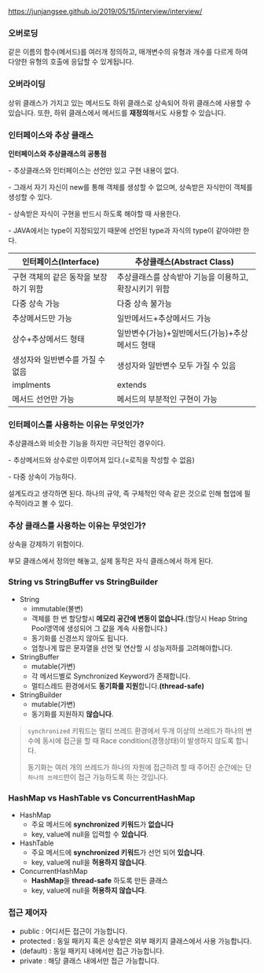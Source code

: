 https://junjangsee.github.io/2019/05/15/interview/interview/



### 오버로딩

같은 이름의 함수(메서드)를 여러개 정의하고, 매개변수의 유형과 개수를 다르게 하여 다양한 유형의 호출에 응답할 수 있게됩니다.



### 오버라이딩

상위 클래스가 가지고 있는 메서드도 하위 클래스로 상속되어 하위 클래스에 사용할 수 있습니다. 또한, 하위 클래스에서 메서드를 **재정의**해서도 사용할 수 있습니다.





### 인터페이스와 추상 클래스

**인터페이스와 추상클래스의 공통점**

 \- 추상클래스와 인터페이스는 선언만 있고 구현 내용이 없다.

 \- 그래서 자기 자신이 new를 통해 객체를 생성할 수 없으며, 상속받은 자식만이 객체를 생성할 수 있다.

 \- 상속받은 자식이 구현을 반드시 하도록 해야할 때 사용한다.

 \- JAVA에서는 type이 지정되있기 때문에 선언된 type과 자식의 type이 같아야만 한다.



| **인터페이스(Interface)**             | **추상클래스(Abstract Class)**                         |
| ------------------------------------- | ------------------------------------------------------ |
| 구현 객체의 같은 동작을 보장하기 위함 | 추상클래스를 상속받아 기능을 이용하고, 확장시키기 위함 |
| 다중 상속 가능                        | 다중 상속 불가능                                       |
| 추상메서드만 가능                     | 일반메서드+추상메서드 가능                             |
| 상수+추상메서드 형태                  | 일반변수(가능)+일반메서드(가능)+추상메서드 형태        |
| 생성자와 일반변수를 가질 수 없음      | 생성자와 일반변수 모두 가질 수 있음                    |
| implments                             | extends                                                |
| 메서드 선언만 가능                    | 메서드의 부분적인 구현이 가능                          |





### 인터페이스를 사용하는 이유는 무엇인가?

추상클래스와 비슷한 기능을 하지만 극단적인 경우이다.

 \- 추상메서드와 상수로만 이루어져 있다.(=로직을 작성할 수 없음)

 \- 다중 상속이 가능하다.

설계도라고 생각하면 된다. 하나의 규약, 즉 구체적인 약속 같은 것으로 인해 협업에 필수적이라고 볼 수 있다.



### 추상 클래스를 사용하는 이유는 무엇인가?

상속을 강제하기 위함이다.

부모 클래스에서 정의만 해놓고, 실제 동작은 자식 클래스에서 하게 된다.



### String vs StringBuffer vs StringBuilder

- String
  - immutable(불변)
  - 객체를 한 번 할당할시 **메모리 공간에 변동이 없습니다**.(할당시 Heap String Pool영역에 생성되어 그 값을 계속 사용합니다.)
  - 동기화를 신경쓰지 않아도 됩니다.
  - 엄청나게 많은 문자열을 선언 및 연산할 시 성능저하를 고려해야합니다.
- StringBuffer
  - mutable(가변)
  - 각 메서드별로 Synchronized Keyword가 존재합니다.
  - 멀티스레드 환경에서도 **동기화를 지원**합니다.**(thread-safe)**
- StringBuilder
  - mutable(가변)
  - 동기화를 지원하지 **않습니다**.



> `synchronized` 키워드는 멀티 쓰레드 환경에서 두개 이상의 쓰레드가 하나의 변수에 동시에 접근을 할 때 Race condition(경쟁상태)이 발생하지 않도록 합니다. 
>
> 동기화는 여러 개의 쓰레드가 하나의 자원에 접근하려 할 때 주어진 순간에는 단 `하나의 쓰레드`만이 접근 가능하도록 하는 것입니다.



### HashMap vs HashTable vs ConcurrentHashMap

- HashMap
  - 주요 메서드에 **synchronized 키워드**가 **없습니다**
  - key, value에 null을 입력할 수 **있습니다**.
- HashTable
  - 주요 메서드에 **synchronized 키워드**가 선언 되어 **있습니다**.
  - key, value에 null을 **허용하지 않습니다**.
- ConcurrentHashMap
  - **HashMap**을 **thread-safe** 하도록 만든 클래스
  - key, value에 null을 **허용하지 않습니다**.



### 접근 제어자

- public : 어디서든 접근이 가능합니다.
- protected : 동일 패키지 혹은 상속받은 외부 패키지 클래스에서 사용 가능합니다.
- (default) : 동일 패키지 내에서만 접근 가능합니다.
- private : 해당 클래스 내에서만 접근 가능합니다.